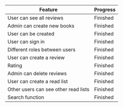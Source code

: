 | Feature                              | Progress         |
| ------------------------------------ | ---------------- |
| User can see all reviews             |  Finished        |
| Admin can create new books           |  Finished        |
| User can be created                  |  Finished        |
| User can sign in                     |  Finished        |
| Different roles between users        |  Finished        |
| User can create a review             |  Finished        |
| Rating                               |  Finished        |
| Admin can delete reviews             |  Finished        |
| User can create a read list          |  Finished        |
| Other users can see other read lists |  Finished        |
| Search function                      |  Finished        |
